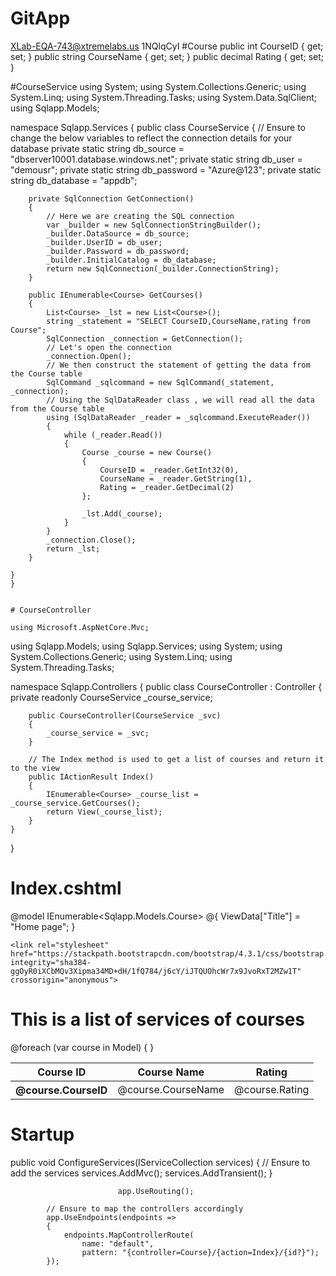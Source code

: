 # GitApp
XLab-EQA-743@xtremelabs.us
1NQlqCyI
#Course
public int CourseID { get; set; }
public string CourseName { get; set; }
public decimal Rating { get; set; }

#CourseService
using System;
using System.Collections.Generic;
using System.Linq;
using System.Threading.Tasks;
using System.Data.SqlClient;
using Sqlapp.Models;

namespace Sqlapp.Services
{
    public class CourseService
    {
        // Ensure to change the below variables to reflect the connection details for your database
        private static string db_source = "dbserver10001.database.windows.net";
        private static string db_user = "demousr";
        private static string db_password = "Azure@123";
        private static string db_database = "appdb";

        private SqlConnection GetConnection()
        {
            // Here we are creating the SQL connection
            var _builder = new SqlConnectionStringBuilder();
            _builder.DataSource = db_source;
            _builder.UserID = db_user;
            _builder.Password = db_password;
            _builder.InitialCatalog = db_database;
            return new SqlConnection(_builder.ConnectionString);
        }

        public IEnumerable<Course> GetCourses()
        {
            List<Course> _lst = new List<Course>();
            string _statement = "SELECT CourseID,CourseName,rating from Course";
            SqlConnection _connection = GetConnection();
            // Let's open the connection
            _connection.Open();
            // We then construct the statement of getting the data from the Course table
            SqlCommand _sqlcommand = new SqlCommand(_statement, _connection);
            // Using the SqlDataReader class , we will read all the data from the Course table
            using (SqlDataReader _reader = _sqlcommand.ExecuteReader())
            {
                while (_reader.Read())
                {
                    Course _course = new Course()
                    {
                        CourseID = _reader.GetInt32(0),
                        CourseName = _reader.GetString(1),
                        Rating = _reader.GetDecimal(2)
                    };

                    _lst.Add(_course);
                }
            }
            _connection.Close();
            return _lst;
        }

    }
    }

    
    # CourseController
    
    using Microsoft.AspNetCore.Mvc;
using Sqlapp.Models;
using Sqlapp.Services;
using System;
using System.Collections.Generic;
using System.Linq;
using System.Threading.Tasks;

namespace Sqlapp.Controllers
{
    public class CourseController : Controller
    {
        private readonly CourseService _course_service;

        public CourseController(CourseService _svc)
        {
            _course_service = _svc;
        }

        // The Index method is used to get a list of courses and return it to the view
        public IActionResult Index()
        {
            IEnumerable<Course> _course_list = _course_service.GetCourses();
            return View(_course_list);
        }
    }
}

# Index.cshtml

@model IEnumerable<Sqlapp.Models.Course>
@{
    ViewData["Title"] = "Home page";
}
<head>


    <link rel="stylesheet" href="https://stackpath.bootstrapcdn.com/bootstrap/4.3.1/css/bootstrap.min.css" integrity="sha384-ggOyR0iXCbMQv3Xipma34MD+dH/1fQ784/j6cY/iJTQUOhcWr7x9JvoRxT2MZw1T" crossorigin="anonymous">
</head>

<div class="text-center">
    <h1 class="display-4">This is a list of services of courses</h1>

</div>

<div>
    <table class="table" table-dark">
        <thead>
            <tr>
                <th scope="col">Course ID</th>
                <th scope="col">Course Name</th>
                <th scope="col">Rating</th>                
            </tr>
        </thead>
        <tbody>
            @foreach (var course in Model)
            {
        <tr>
            <th scope="row">@course.CourseID</th>
            <td>@course.CourseName</td>
            <td>@course.Rating</td>
        </tr>
            }            
        </tbody>
    </table>
</div>

# Startup
 public void ConfigureServices(IServiceCollection services)
        {
            // Ensure to add the services
            services.AddMvc();
            services.AddTransient<CourseService>();
        }
                           
                            app.UseRouting();

            // Ensure to map the controllers accordingly
            app.UseEndpoints(endpoints =>
            {
                endpoints.MapControllerRoute(
                    name: "default",
                    pattern: "{controller=Course}/{action=Index}/{id?}");
            });
